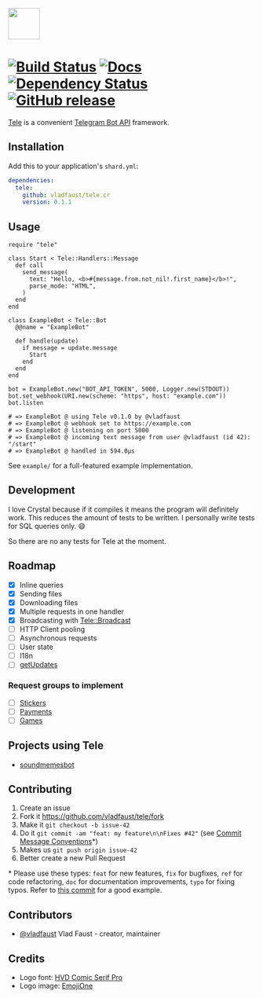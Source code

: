 <img src="https://user-images.githubusercontent.com/7955682/30406425-5adb7b5e-98fa-11e7-80d3-2a83800405f3.png" height="64">

# [![Build Status](https://travis-ci.org/vladfaust/tele.cr.svg?branch=master)](https://travis-ci.org/vladfaust/tele.cr) [![Docs](https://img.shields.io/badge/docs-unavailable-lightgray.svg)](https://vladfaust.com/tele.cr) [![Dependency Status](https://shards.rocks/badge/github/vladfaust/tele.cr/status.svg)](https://shards.rocks/github/vladfaust/tele.cr) [![GitHub release](https://img.shields.io/github/release/vladfaust/tele.cr.svg)](https://github.com/vladfaust/tele.cr/releases)

[Tele](https://github.com/vladfaust/time_format.cr) is a convenient [Telegram Bot API](https://core.telegram.org/bots/api) framework.

## Installation

Add this to your application's `shard.yml`:

```yaml
dependencies:
  tele:
    github: vladfaust/tele.cr
    version: 0.1.1
```

## Usage

```crystal
require "tele"

class Start < Tele::Handlers::Message
  def call
    send_message(
      text: "Hello, <b>#{message.from.not_nil!.first_name}</b>!",
      parse_mode: "HTML",
    )
  end
end

class ExampleBot < Tele::Bot
  @@name = "ExampleBot"

  def handle(update)
    if message = update.message
      Start
    end
  end
end

bot = ExampleBot.new("BOT_API_TOKEN", 5000, Logger.new(STDOUT))
bot.set_webhook(URI.new(scheme: "https", host: "example.com"))
bot.listen

# => ExampleBot @ using Tele v0.1.0 by @vladfaust
# => ExampleBot @ webhook set to https://example.com
# => ExampleBot @ listening on port 5000
# => ExampleBot @ incoming text message from user @vladfaust (id 42): "/start"
# => ExampleBot @ handled in 594.0µs
```

See `example/` for a full-featured example implementation.

## Development

I love Crystal because if it compiles it means the program will definitely work. This reduces the amount of tests to be written. I personally write tests for SQL queries only. 😄

So there are no any tests for Tele at the moment.

## Roadmap

- [x] Inline queries
- [x] Sending files
- [x] Downloading files
- [x] Multiple requests in one handler
- [x] Broadcasting with [Tele::Broadcast](https://github.com/vladfaust/tele-broadcast.cr)
- [ ] HTTP Client pooling
- [ ] Asynchronous requests
- [ ] User state
- [ ] I18n
- [ ] [getUpdates](https://core.telegram.org/bots/api#getupdates)

### Request groups to implement

- [ ] [Stickers](https://core.telegram.org/bots/api#stickers)
- [ ] [Payments](https://core.telegram.org/bots/api#payments)
- [ ] [Games](https://core.telegram.org/bots/api#games)

## Projects using Tele

- [soundmemesbot](https://github.com/vladfaust/soundmemes.cr)

## Contributing

1. Create an issue
2. Fork it https://github.com/vladfaust/tele/fork
3. Make it `git checkout -b issue-42`
4. Do it `git commit -am "feat: my feature\n\nFixes #42"` (see [Commit Message Conventions](https://gist.github.com/stephenparish/9941e89d80e2bc58a153)*)
5. Makes us `git push origin issue-42`
6. Better create a new Pull Request

\* Please use these types: `feat` for new features, `fix` for bugfixes, `ref` for code refactoring, `doc` for documentation improvements, `typo` for fixing typos. Refer to [this commit](https://github.com/vladfaust/tele.cr/commit/5eecab0b9e71282c403c6753ac3064581afd9009) for a good example.

## Contributors

- [@vladfaust](https://github.com/vladfaust) Vlad Faust - creator, maintainer

## Credits

- Logo font: [HVD Comic Serif Pro](https://www.fontsquirrel.com/fonts/hvd-comic-serif-pro)
- Logo image: [EmojiOne](https://www.emojione.com/)
